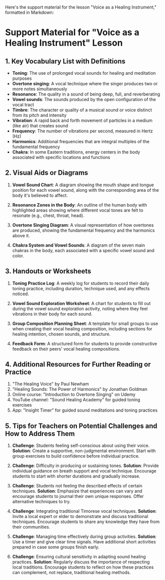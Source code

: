 Here's the support material for the lesson "Voice as a Healing Instrument," formatted in Markdown:

# Support Material for "Voice as a Healing Instrument" Lesson

## 1. Key Vocabulary List with Definitions

- **Toning**: The use of prolonged vocal sounds for healing and meditation purposes
- **Overtone singing**: A vocal technique where the singer produces two or more notes simultaneously
- **Resonance**: The quality in a sound of being deep, full, and reverberating
- **Vowel sounds**: The sounds produced by the open configuration of the vocal tract
- **Timbre**: The character or quality of a musical sound or voice distinct from its pitch and intensity
- **Vibration**: A rapid back and forth movement of particles in a medium (like air) that creates sound
- **Frequency**: The number of vibrations per second, measured in Hertz (Hz)
- **Harmonics**: Additional frequencies that are integral multiples of the fundamental frequency
- **Chakra**: In some Eastern traditions, energy centers in the body associated with specific locations and functions

## 2. Visual Aids or Diagrams

1. **Vowel Sound Chart**: A diagram showing the mouth shape and tongue position for each vowel sound, along with the corresponding area of the body it's believed to affect.

2. **Resonance Zones in the Body**: An outline of the human body with highlighted areas showing where different vocal tones are felt to resonate (e.g., chest, throat, head).

3. **Overtone Singing Diagram**: A visual representation of how overtones are produced, showing the fundamental frequency and the harmonics above it.

4. **Chakra System and Vowel Sounds**: A diagram of the seven main chakras in the body, each associated with a specific vowel sound and color.

## 3. Handouts or Worksheets

1. **Toning Practice Log**: A weekly log for students to record their daily toning practice, including duration, technique used, and any effects noticed.

2. **Vowel Sound Exploration Worksheet**: A chart for students to fill out during the vowel sound exploration activity, noting where they feel vibrations in their body for each sound.

3. **Group Composition Planning Sheet**: A template for small groups to use when creating their vocal healing composition, including sections for healing intention, chosen sounds, and structure.

4. **Feedback Form**: A structured form for students to provide constructive feedback on their peers' vocal healing compositions.

## 4. Additional Resources for Further Reading or Practice

1. "The Healing Voice" by Paul Newham
2. "Healing Sounds: The Power of Harmonics" by Jonathan Goldman
3. Online course: "Introduction to Overtone Singing" on Udemy
4. YouTube channel: "Sound Healing Academy" for guided toning exercises
5. App: "Insight Timer" for guided sound meditations and toning practices

## 5. Tips for Teachers on Potential Challenges and How to Address Them

1. **Challenge**: Students feeling self-conscious about using their voice.
   **Solution**: Create a supportive, non-judgmental environment. Start with group exercises to build confidence before individual practice.

2. **Challenge**: Difficulty in producing or sustaining tones.
   **Solution**: Provide individual guidance on breath support and vocal technique. Encourage students to start with shorter durations and gradually increase.

3. **Challenge**: Students not feeling the described effects of certain techniques.
   **Solution**: Emphasize that experiences can vary and encourage students to journal their own unique responses. Offer alternative techniques to try.

4. **Challenge**: Integrating traditional Timorese vocal techniques.
   **Solution**: Invite a local expert or elder to demonstrate and discuss traditional techniques. Encourage students to share any knowledge they have from their communities.

5. **Challenge**: Managing time effectively during group activities.
   **Solution**: Use a timer and give clear time signals. Have additional short activities prepared in case some groups finish early.

6. **Challenge**: Ensuring cultural sensitivity in adapting sound healing practices.
   **Solution**: Regularly discuss the importance of respecting local traditions. Encourage students to reflect on how these practices can complement, not replace, traditional healing methods.